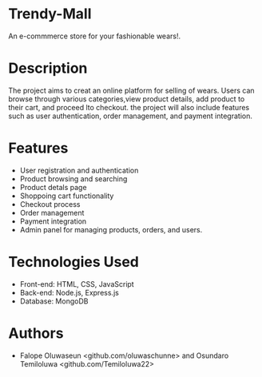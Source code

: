 # Trendy-Mall
An e-commmerce store for your fashionable wears!.

# Description
The project aims to creat an online platform for selling of wears. Users can browse through various categories,view product details, add product to their cart, and proceed lto checkout. the project will also include features such as user authentication, order management, and payment integration.

# Features
- User registration and authentication
- Product browsing and searching
- Product detals page
- Shoppoing cart functionality
- Checkout process
- Order management
- Payment integration
- Admin panel for managing products, orders, and users.

# Technologies Used
- Front-end: HTML, CSS, JavaScript
- Back-end: Node.js, Express.js
- Database: MongoDB

# Authors
- Falope Oluwaseun <github.com/oluwaschunne> and Osundaro Temiloluwa <github.com/Temiloluwa22>